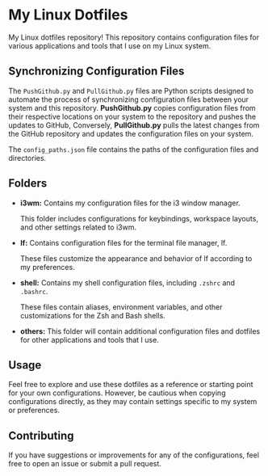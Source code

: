 # My Linux Dotfiles

My Linux dotfiles repository! This repository contains configuration files for various applications and tools that I use on my Linux system.

## Synchronizing Configuration Files

The `PushGithub.py` and `PullGithub.py` files are Python scripts designed to automate the process of synchronizing configuration files between your system and this repository. **PushGithub.py** copies configuration files from their respective locations on your system to the repository and pushes the updates to GitHub, Conversely, **PullGithub.py** pulls the latest changes from the GitHub repository and updates the configuration files on your system.

The `config_paths.json` file contains the paths of the configuration files and directories.

## Folders

- **i3wm:** Contains my configuration files for the i3 window manager.

  This folder includes configurations for keybindings, workspace layouts, and other settings related to i3wm.

- **lf:** Contains configuration files for the terminal file manager, lf.

  These files customize the appearance and behavior of lf according to my preferences.

- **shell:** Contains my shell configuration files, including `.zshrc` and `.bashrc`.

  These files contain aliases, environment variables, and other customizations for the Zsh and Bash shells.

- **others:** This folder will contain additional configuration files and dotfiles for other applications and tools that I use.

## Usage

Feel free to explore and use these dotfiles as a reference or starting point for your own configurations. However, be cautious when copying configurations directly, as they may contain settings specific to my system or preferences.

## Contributing

If you have suggestions or improvements for any of the configurations, feel free to open an issue or submit a pull request.
